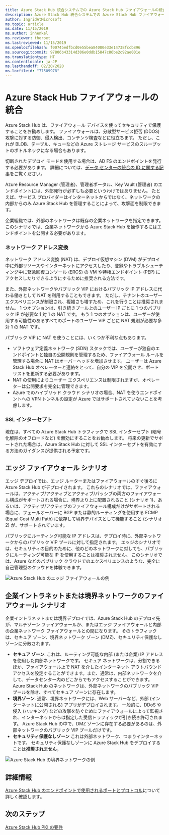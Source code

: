 ```yaml
---
title: Azure Stack Hub 統合システムでの Azure Stack Hub ファイアウォールの統合
description: Azure Stack Hub 統合システムでの Azure Stack Hub ファイアウォールの統合について説明します。
author: IngridAtMicrosoft
ms.topic: article
ms.date: 11/15/2019
ms.author: inhenkel
ms.reviewer: thoroet
ms.lastreviewed: 11/15/2019
ms.openlocfilehash: f0074bedfbcd0e55bea84080e33e14738fccb896
ms.sourcegitcommit: 97806b43314d306e0ddb15847c86be2c92ae001e
ms.translationtype: HT
ms.contentlocale: ja-JP
ms.lasthandoff: 02/20/2020
ms.locfileid: "77509978"
---
```

# <a name="azure-stack-hub-firewall-integration"></a>Azure Stack Hub ファイアウォールの統合
Azure Stack Hub は、ファイアウォール デバイスを使ってセキュリティで保護することをお勧めします。 ファイアウォールは、分散型サービス拒否 (DDOS) 攻撃に対する防御、侵入検出、コンテンツ検査などに役立ちます。 ただし、これが BLOB、テーブル、キューなどの Azure ストレージ サービスのスループットのボトルネックになる場合もあります。

 切断されたデプロイ モードを使用する場合は、AD FS のエンドポイントを発行する必要があります。 詳細については、[データ センターの統合の ID に関する記事](azure-stack-integrate-identity.md)をご覧ください。

Azure Resource Manager (管理者)、管理者ポータル、Key Vault (管理者) のエンドポイントには、外部発行が必ずしも必要というわけではありません。 たとえば、サービス プロバイダーはインターネットからではなく、ネットワークの内部からのみ Azure Stack Hub を管理することによって、攻撃面を制限できます。

企業組織では、外部のネットワークは既存の企業ネットワークを指定できます。 このシナリオでは、企業ネットワークから Azure Stack Hub を操作するにはエンドポイントを公開する必要があります。

### <a name="network-address-translation"></a>ネットワーク アドレス変換
ネットワーク アドレス変換 (NAT) は、デプロイ仮想マシン (DVM) がデプロイ中に外部リソースやインターネットにアクセスしたり、登録やトラブルシューティング中に緊急回復コンソール (ERCS) の VM や特権エンドポイント (PEP) にアクセスしたりできるようにするために推奨される方法です。

また、外部ネットワークやパブリック VIP におけるパブリック IP アドレスに代わる働きとして NAT を利用することもできます。 ただし、テナントのユーザー エクスペリエンスが制限され、複雑さも増すため、これを行うことは推奨されません。 1 つオプションは、引き続きプール上のユーザー IP ごとに 1 つのパブリック IP が必要な 1 対 1 の NAT です。 もう 1 つのオプションは、ユーザーが使用する可能性のあるすべてのポートのユーザー VIP ごとに NAT 規則が必要な多対 1 の NAT です。

パブリック VIP に NAT を使うことには、いくつか不利な点もあります。
- ソフトウェア定義ネットワーク (SDN) スタックでは、ユーザーが独自のエンドポイントと独自の公開規則を管理するため、ファイアウォール ルールを管理する場合に NAT はオーバーヘッドを増加させます。 ユーザーは Azure Stack Hub オペレーターと連絡をとって、自分の VIP を公開させ、ポート リストを更新する必要があります。
- NAT の使用によりユーザー エクスペリエンスは制限されますが、オペレーターは公開要求を完全に管理できます。
- Azure でのハイブリッド クラウド シナリオの場合、NAT を使うエンドポイントへの VPN トンネルの設定が Azure ではサポートされていないことを考慮します。

### <a name="ssl-interception"></a>SSL インターセプト
現在は、すべての Azure Stack Hub トラフィックで SSL インターセプト (暗号化解除のオフロードなど) を無効にすることをお勧めします。 将来の更新でサポートされた場合は、Azure Stack Hub に対して SSL インターセプトを有効にする方法のガイダンスが提供される予定です。

## <a name="edge-firewall-scenario"></a>エッジ ファイアウォール シナリオ
エッジ デプロイでは、エッジ ルーターまたはファイアウォールのすぐ後ろに Azure Stack Hub がデプロイされます。 これらのシナリオでは、ファイアウォールは、アクティブ/アクティブとアクティブ/パッシブの両方のファイアウォール構成がサポートされる場合に、境界より上に配置されること (シナリオ 1)、あるいは、アクティブ/アクティブのファイアウォール構成だけがサポートされる場合に、フェールオーバーに BGP または静的ルーティングを使用する ECMP (Equal Cost Multi Path) に依存して境界デバイスとして機能すること (シナリオ2) が、サポートされています。

パブリックにルーティング可能な IP アドレスは、デプロイ時に、外部ネットワークからのパブリック VIP プールに対して指定されます。 エッジのシナリオでは、セキュリティの目的のために、他のどのネットワークに対しても、パブリックにルーティング可能な IP を使用することは推奨されません。 このシナリオでは、Azure などのパブリック クラウドでのエクスペリエンスのような、完全に自己管理型のクラウドを体験できます。  

![Azure Stack Hub のエッジ ファイアウォールの例](./media/azure-stack-firewall/firewallScenarios.png)

## <a name="enterprise-intranet-or-perimeter-network-firewall-scenario"></a>企業イントラネットまたは境界ネットワークのファイアウォール シナリオ
企業イントラネットまたは境界デプロイでは、Azure Stack Hub のデプロイ先が、マルチゾーン ファイアウォールか、またはエッジ ファイアウォールと内部の企業ネットワーク ファイアウォールとの間になります。 そのトラフィックは、セキュア ゾーン、境界ネットワーク ゾーン (DMZ)、セキュリティ保護なしゾーンに分散されます。

- **セキュア ゾーン**: これは、ルーティング可能な内部 (または企業) IP アドレスを使用した内部ネットワークです。 セキュア ネットワークは、分割できるほか、ファイアウォール上で NAT を介したインターネット アウトバウンド アクセスを設定することができます。また、通常は、内部ネットワークを介して、データセンター内のどこからでもアクセスすることができます。 Azure Stack Hub のネットワークは、外部ネットワークのパブリック VIP プールを除き、すべてセキュア ゾーンに存在します。
- **境界ゾーン**. 通常、境界ネットワークには、Web サーバーなど、外部 (インターネットに公開される) アプリがデプロイされます。 一般的に、DDoS や侵入 (ハッキング) などの攻撃を防ぐためにファイアウォールによって監視され、インターネットからは指定した受信トラフィックが引き続き許可されます。 Azure Stack Hub の中で、DMZ ゾーンに存在する必要があるのは、外部ネットワークのパブリック VIP プールだけです。
- **セキュリティ保護なしゾーン** これは外部ネットワーク、つまりインターネットです。 セキュリティ保護なしゾーンに Azure Stack Hub をデプロイすることは**推奨されません**。

![Azure Stack Hub の境界ネットワークの例](./media/azure-stack-firewall/perimeter-network-scenario.png)

## <a name="learn-more"></a>詳細情報
[Azure Stack Hub のエンドポイントで使用されるポートとプロトコル](azure-stack-integrate-endpoints.md)について詳しく確認します。

## <a name="next-steps"></a>次のステップ
[Azure Stack Hub PKI の要件](azure-stack-pki-certs.md)

